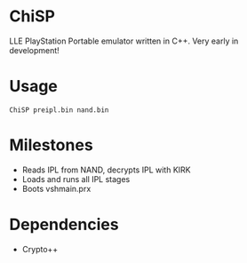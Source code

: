 # ChiSP
 LLE PlayStation Portable emulator written in C++. Very early in development!

# Usage
 `ChiSP preipl.bin nand.bin`

# Milestones
 - Reads IPL from NAND, decrypts IPL with KIRK
 - Loads and runs all IPL stages
 - Boots vshmain.prx

# Dependencies
 - Crypto++
